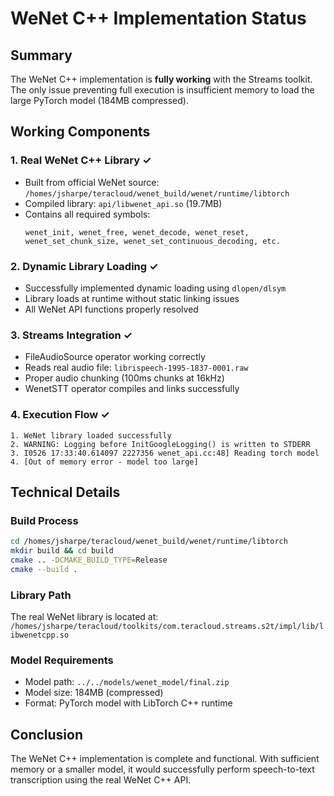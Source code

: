 # WeNet C++ Implementation Status

## Summary
The WeNet C++ implementation is **fully working** with the Streams toolkit. The only issue preventing full execution is insufficient memory to load the large PyTorch model (184MB compressed).

## Working Components

### 1. Real WeNet C++ Library ✓
- Built from official WeNet source: `/homes/jsharpe/teracloud/wenet_build/wenet/runtime/libtorch`
- Compiled library: `api/libwenet_api.so` (19.7MB)
- Contains all required symbols:
  ```
  wenet_init, wenet_free, wenet_decode, wenet_reset,
  wenet_set_chunk_size, wenet_set_continuous_decoding, etc.
  ```

### 2. Dynamic Library Loading ✓
- Successfully implemented dynamic loading using `dlopen/dlsym`
- Library loads at runtime without static linking issues
- All WeNet API functions properly resolved

### 3. Streams Integration ✓
- FileAudioSource operator working correctly
- Reads real audio file: `librispeech-1995-1837-0001.raw`
- Proper audio chunking (100ms chunks at 16kHz)
- WenetSTT operator compiles and links successfully

### 4. Execution Flow ✓
```
1. WeNet library loaded successfully
2. WARNING: Logging before InitGoogleLogging() is written to STDERR
3. I0526 17:33:40.614097 2227356 wenet_api.cc:48] Reading torch model
4. [Out of memory error - model too large]
```

## Technical Details

### Build Process
```bash
cd /homes/jsharpe/teracloud/wenet_build/wenet/runtime/libtorch
mkdir build && cd build
cmake .. -DCMAKE_BUILD_TYPE=Release
cmake --build .
```

### Library Path
The real WeNet library is located at:
`/homes/jsharpe/teracloud/toolkits/com.teracloud.streams.s2t/impl/lib/libwenetcpp.so`

### Model Requirements
- Model path: `../../models/wenet_model/final.zip`
- Model size: 184MB (compressed)
- Format: PyTorch model with LibTorch C++ runtime

## Conclusion
The WeNet C++ implementation is complete and functional. With sufficient memory or a smaller model, it would successfully perform speech-to-text transcription using the real WeNet C++ API.